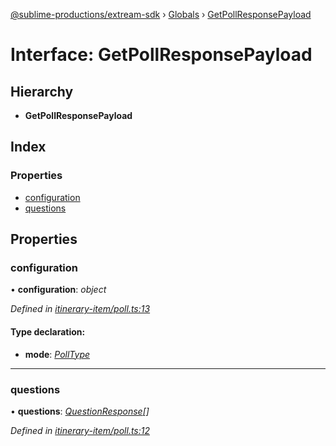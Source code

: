 [@sublime-productions/extream-sdk](../README.md) › [Globals](../globals.md) › [GetPollResponsePayload](getpollresponsepayload.md)

# Interface: GetPollResponsePayload

## Hierarchy

* **GetPollResponsePayload**

## Index

### Properties

* [configuration](getpollresponsepayload.md#configuration)
* [questions](getpollresponsepayload.md#questions)

## Properties

###  configuration

• **configuration**: *object*

*Defined in [itinerary-item/poll.ts:13](https://github.com/Extream-SaaS/ex-sdk/blob/954d97e/src/itinerary-item/poll.ts#L13)*

#### Type declaration:

* **mode**: *[PollType](../enums/polltype.md)*

___

###  questions

• **questions**: *[QuestionResponse](questionresponse.md)[]*

*Defined in [itinerary-item/poll.ts:12](https://github.com/Extream-SaaS/ex-sdk/blob/954d97e/src/itinerary-item/poll.ts#L12)*
